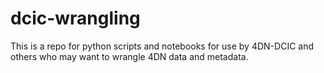 # dcic-wrangling


This is a repo for python scripts and notebooks for use by 4DN-DCIC and others
who may want to wrangle 4DN data and metadata.
